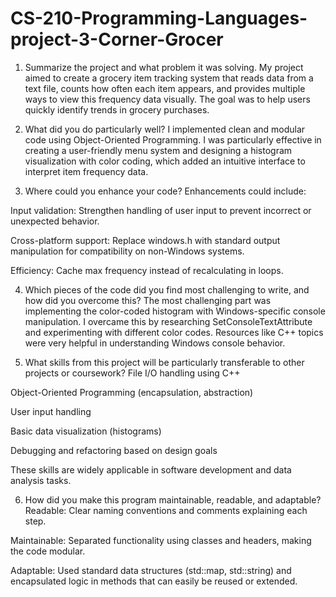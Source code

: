 # CS-210-Programming-Languages-project-3-Corner-Grocer

1. Summarize the project and what problem it was solving.
My project aimed to create a grocery item tracking system that reads data from a text file, counts how often each item appears, and provides multiple ways to view this frequency data visually. The goal was to help users quickly identify trends in grocery purchases.

2. What did you do particularly well?
I implemented clean and modular code using Object-Oriented Programming. I was particularly effective in creating a user-friendly menu system and designing a histogram visualization with color coding, which added an intuitive interface to interpret item frequency data.

3. Where could you enhance your code?
Enhancements could include:

Input validation: Strengthen handling of user input to prevent incorrect or unexpected behavior.

Cross-platform support: Replace windows.h with standard output manipulation for compatibility on non-Windows systems.

Efficiency: Cache max frequency instead of recalculating in loops.

4. Which pieces of the code did you find most challenging to write, and how did you overcome this?
The most challenging part was implementing the color-coded histogram with Windows-specific console manipulation. I overcame this by researching SetConsoleTextAttribute and experimenting with different color codes. Resources like C++ topics were very helpful in understanding Windows console behavior.

5. What skills from this project will be particularly transferable to other projects or coursework?
File I/O handling using C++

Object-Oriented Programming (encapsulation, abstraction)

User input handling

Basic data visualization (histograms)

Debugging and refactoring based on design goals

These skills are widely applicable in software development and data analysis tasks.

6. How did you make this program maintainable, readable, and adaptable?
Readable: Clear naming conventions and comments explaining each step.

Maintainable: Separated functionality using classes and headers, making the code modular.

Adaptable: Used standard data structures (std::map, std::string) and encapsulated logic in methods that can easily be reused or extended.
